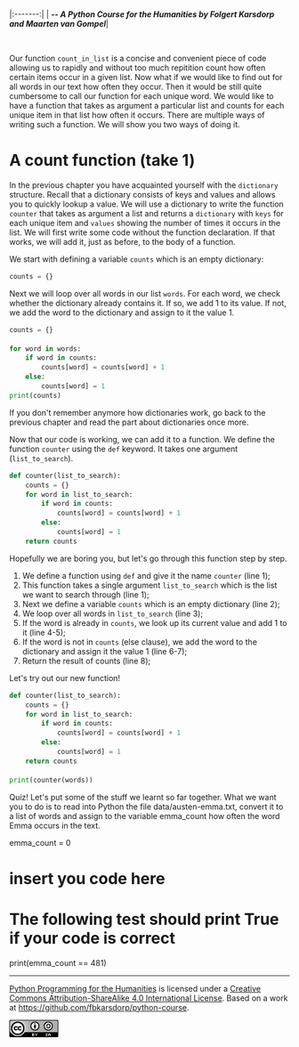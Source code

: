 
<BR>

|:-------:|
| <span style="font-size: 100%"><b>_-- A Python Course for the Humanities by Folgert Karsdorp and Maarten van Gompel_</b></span>|


<BR>

Our function `count_in_list` is a concise and convenient piece of code allowing us to rapidly and without too much repitition count how often certain items occur in a given list. Now what if we would like to find out for all words in our text how often they occur. Then it would be still quite cumbersome to call our function for each unique word. We would like to have a function that takes as argument a particular list and counts for each unique item in that list how often it occurs. There are multiple ways of writing such a function. We will show you two ways of doing it.

# A count function (take 1)

In the previous chapter you have acquainted yourself with the `dictionary` structure. Recall that a dictionary consists of keys and values and allows you to quickly lookup a value. We will use a dictionary to write the function `counter` that takes as argument a list and returns a `dictionary` with `keys` for each unique item and `values` showing the number of times it occurs in the list. We will first write some code without the function declaration. If that works, we will add it, just as before, to the body of a function.

We start with defining a variable `counts` which is an empty dictionary:

```python
counts = {}
```

Next we will loop over all words in our list `words`. For each word, we check whether the dictionary already contains it. If so, we add 1 to its value. If not, we add the word to the dictionary and assign to it the value 1.

```python runnable
counts = {}

for word in words:
    if word in counts:
        counts[word] = counts[word] + 1
    else:
        counts[word] = 1
print(counts)
```

If you don't remember anymore how dictionaries work, go back to the previous chapter and read the part about dictionaries once more.

Now that our code is working, we can add it to a function. We define the function `counter` using the `def` keyword. It takes one argument (`list_to_search`).

```python
def counter(list_to_search):                 
    counts = {}                              
    for word in list_to_search:              
        if word in counts:                   
            counts[word] = counts[word] + 1  
        else:                                
            counts[word] = 1                 
    return counts                            
```

Hopefully we are boring you, but let's go through this function step by step.

1. We define a function using `def` and give it the name `counter` (line 1);
1. This function takes a single argument `list_to_search` which is the list we want to search through (line 1);
1. Next we define a variable `counts` which is an empty dictionary (line 2);
1. We loop over all words in `list_to_search` (line 3);
1. If the word is already in `counts`, we look up its current value and add 1 to it (line 4-5);
1. If the word is not in `counts` (else clause), we add the word to the dictionary and assign it the value 1 (line 6-7);
1. Return the result of counts (line 8);

Let's try out our new function!

```python runnable
def counter(list_to_search):                 
    counts = {}                              
    for word in list_to_search:              
        if word in counts:                   
            counts[word] = counts[word] + 1  
        else:                                
            counts[word] = 1                 
    return counts                            

print(counter(words))
```

Quiz!
Let's put some of the stuff we learnt so far together. What we want you to do is to read into Python the file data/austen-emma.txt, convert it to a list of words and assign to the variable emma_count how often the word Emma occurs in the text.

emma_count = 0
# insert you code here

# The following test should print True if your code is correct 
print(emma_count == 481)

----

[Python Programming for the Humanities](http://fbkarsdorp.github.io/python-course) is licensed under a [Creative Commons Attribution-ShareAlike 4.0 International License](https://creativecommons.org/licenses/by-sa/4.0/). Based on a work at https://github.com/fbkarsdorp/python-course.

![Creative Commons](CreativeCommons.png)
